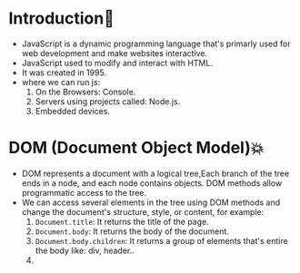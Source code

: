 # Introduction:flags:
- JavaScript is a dynamic programming language that's primarly used for web development and make websites interactive.
- JavaScript used to modify and interact with HTML.
- It was created in 1995.
- where we can run js:
   1. On the Browsers: Console.
   2. Servers using projects called: Node.js. 
   3. Embedded devices.

# DOM (Document Object Model):boom:
- DOM represents a document with a logical tree,Each branch of the tree ends in a node, and each node contains objects. DOM methods allow programmatic access to the tree.
- We can access several elements in the tree using DOM methods and change the document's structure, style, or content, for example:
     1. `Document.title`: It returns the title of the page.
     2. `Document.body`: It returns the body of the document.
     3. `Document.body.children`: It returns a group of elements that's entire the body like: div, header.. 
     4. 
 
